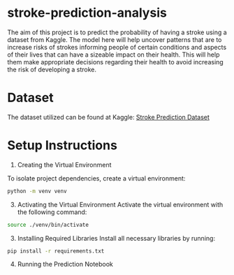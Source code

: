 # stroke-prediction-analysis
The aim of this project is to predict the probability of having a stroke using a dataset from Kaggle. The model here will help uncover patterns that are to increase risks of strokes informing people of certain conditions and aspects of their lives that can have a sizeable impact on their health. This will help them make appropriate decisions regarding their health to avoid increasing the risk of developing a stroke.

# Dataset
The dataset utilized can be found at Kaggle: [Stroke Prediction Dataset](https://www.kaggle.com/datasets/fedesoriano/stroke-prediction-dataset/data)

# Setup Instructions

1. Creating the Virtual Environment  

To isolate project dependencies, create a virtual environment:  
```bash
python -m venv venv
```

3. Activating the Virtual Environment
   Activate the virtual environment with the following command:
```bash
source ./venv/bin/activate
```

3. Installing Required Libraries
   Install all necessary libraries by running:
```bash
pip install -r requirements.txt
```

4. Running the Prediction Notebook
